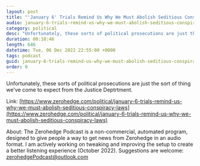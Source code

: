 ```yaml
---
layout: post
title: "'January 6' Trials Remind Us Why We Must Abolish Seditious Conspiracy Laws"
audio: january-6-trials-remind-us-why-we-must-abolish-seditious-conspiracy-laws-0
category: political
desc: "Unfortunately, these sorts of political prosecutions are just the sort of thing we've come to expect from the Justice Deptrtment."
duration: 00:10:46
length: 646
datetime: Tue, 06 Dec 2022 22:55:00 +0000
tags: podcast
guid: january-6-trials-remind-us-why-we-must-abolish-seditious-conspiracy-laws-0
order: 0
---
```

Unfortunately, these sorts of political prosecutions are just the sort of thing we've come to expect from the Justice Deptrtment.

Link: [https://www.zerohedge.com/political/january-6-trials-remind-us-why-we-must-abolish-seditious-conspiracy-laws](https://www.zerohedge.com/political/january-6-trials-remind-us-why-we-must-abolish-seditious-conspiracy-laws)

About: The Zerohedge Podcast is a non-commercial, automated program, designed to give people a way to get news from Zerohedge in an audio format.  I am actively working on tweaking and improving the setup to create a better listening experience (October 2022).  Suggestions are welcome: [zerohedgePodcast@outlook.com](mailto:zerohedgePodcast@outlook.com)